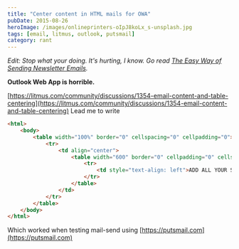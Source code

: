 ```yaml
---
title: "Center content in HTML mails for OWA"
pubDate: 2015-08-26
heroImage: /images/onlineprinters-oIpJ8koLx_s-unsplash.jpg
tags: [email, litmus, outlook, putsmail]
category: rant
---
```


_Edit: Stop what your doing. It's hurting, I know. Go read [The Easy Way of Sending Newsletter Emails](http://notes.webutvikling.org/the-easy-way-of-sending-newsletter-emails/)._

**Outlook Web App is horrible.**

[https://litmus.com/community/discussions/1354-email-content-and-table-centering](https://litmus.com/community/discussions/1354-email-content-and-table-centering) Lead me to write

```html
<html>
	<body>
		<table width="100%" border="0" cellspacing="0" cellpadding="0">
			<tr>
				<td align="center">
					<table width="600" border="0" cellpadding="0" cellspacing="0">
						<tr>
							<td style="text-align: left">ADD ALL YOUR STUFF HERE</td>
						</tr>
					</table>
				</td>
			</tr>
		</table>
	</body>
</html>
```

Which worked when testing mail-send using [https://putsmail.com](https://putsmail.com)
